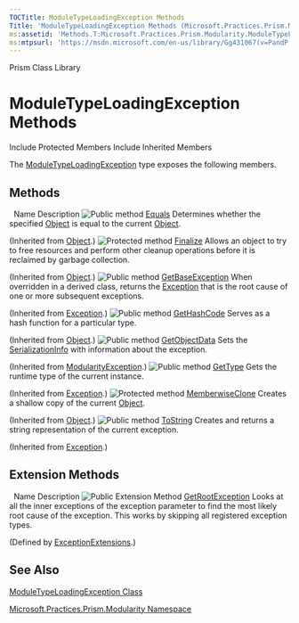 ```yaml
---
TOCTitle: ModuleTypeLoadingException Methods
Title: 'ModuleTypeLoadingException Methods (Microsoft.Practices.Prism.Modularity)'
ms:assetid: 'Methods.T:Microsoft.Practices.Prism.Modularity.ModuleTypeLoadingException'
ms:mtpsurl: 'https://msdn.microsoft.com/en-us/library/Gg431067(v=PandP.50)'
---
```


Prism Class Library

ModuleTypeLoadingException Methods
==================================

Include Protected Members
Include Inherited Members

The [ModuleTypeLoadingException](https://msdn.microsoft.com/t:microsoft.practices.prism.modularity.moduletypeloadingexception) type exposes the following members.

Methods
-------

<span id="methodTableToggle"></span>
 
Name
Description
![](https://msdn.microsoft.com/en-us/Gg431067.pubmethod(en-us,PandP.50).gif "Public method")
[Equals](http://msdn2.microsoft.com/en-us/library/bsc2ak47)
Determines whether the specified [Object](http://msdn2.microsoft.com/en-us/library/e5kfa45b) is equal to the current [Object](http://msdn2.microsoft.com/en-us/library/e5kfa45b).

(Inherited from [Object](http://msdn2.microsoft.com/en-us/library/e5kfa45b).)
![](https://msdn.microsoft.com/en-us/Gg431067.protmethod(en-us,PandP.50).gif "Protected method")
[Finalize](http://msdn2.microsoft.com/en-us/library/4k87zsw7)
Allows an object to try to free resources and perform other cleanup operations before it is reclaimed by garbage collection.

(Inherited from [Object](http://msdn2.microsoft.com/en-us/library/e5kfa45b).)
![](https://msdn.microsoft.com/en-us/Gg431067.pubmethod(en-us,PandP.50).gif "Public method")
[GetBaseException](http://msdn2.microsoft.com/en-us/library/49kcee3b)
When overridden in a derived class, returns the [Exception](http://msdn2.microsoft.com/en-us/library/c18k6c59) that is the root cause of one or more subsequent exceptions.

(Inherited from [Exception](http://msdn2.microsoft.com/en-us/library/c18k6c59).)
![](https://msdn.microsoft.com/en-us/Gg431067.pubmethod(en-us,PandP.50).gif "Public method")
[GetHashCode](http://msdn2.microsoft.com/en-us/library/zdee4b3y)
Serves as a hash function for a particular type.

(Inherited from [Object](http://msdn2.microsoft.com/en-us/library/e5kfa45b).)
![](https://msdn.microsoft.com/en-us/Gg431067.pubmethod(en-us,PandP.50).gif "Public method")
[GetObjectData](https://msdn.microsoft.com/m:microsoft.practices.prism.modularity.modularityexception.getobjectdata(system.runtime.serialization.serializationinfo%2csystem.runtime.serialization.streamingcontext))
Sets the [SerializationInfo](http://msdn2.microsoft.com/en-us/library/a9b6042e) with information about the exception.

(Inherited from [ModularityException](https://msdn.microsoft.com/t:microsoft.practices.prism.modularity.modularityexception).)
![](https://msdn.microsoft.com/en-us/Gg431067.pubmethod(en-us,PandP.50).gif "Public method")
[GetType](http://msdn2.microsoft.com/en-us/library/44zb316t)
Gets the runtime type of the current instance.

(Inherited from [Exception](http://msdn2.microsoft.com/en-us/library/c18k6c59).)
![](https://msdn.microsoft.com/en-us/Gg431067.protmethod(en-us,PandP.50).gif "Protected method")
[MemberwiseClone](http://msdn2.microsoft.com/en-us/library/57ctke0a)
Creates a shallow copy of the current [Object](http://msdn2.microsoft.com/en-us/library/e5kfa45b).

(Inherited from [Object](http://msdn2.microsoft.com/en-us/library/e5kfa45b).)
![](https://msdn.microsoft.com/en-us/Gg431067.pubmethod(en-us,PandP.50).gif "Public method")
[ToString](http://msdn2.microsoft.com/en-us/library/es4y6f7e)
Creates and returns a string representation of the current exception.

(Inherited from [Exception](http://msdn2.microsoft.com/en-us/library/c18k6c59).)

Extension Methods
-----------------

<span id="extensionMethodTableToggle"></span>
 
Name
Description
![](https://msdn.microsoft.com/en-us/Gg431067.pubextension(en-us,PandP.50).gif "Public Extension Method")
[GetRootException](https://msdn.microsoft.com/m:microsoft.practices.prism.exceptionextensions.getrootexception(system.exception))
Looks at all the inner exceptions of the exception parameter to find the most likely root cause of the exception. This works by skipping all registered exception types.

(Defined by [ExceptionExtensions](https://msdn.microsoft.com/t:microsoft.practices.prism.exceptionextensions).)

See Also
--------

<span id="seeAlsoToggle"></span>
[ModuleTypeLoadingException Class](https://msdn.microsoft.com/t:microsoft.practices.prism.modularity.moduletypeloadingexception)

[Microsoft.Practices.Prism.Modularity Namespace](https://msdn.microsoft.com/n:microsoft.practices.prism.modularity)
